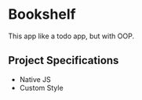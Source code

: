 # Bookshelf

This app like a todo app, but with OOP.

## Project Specifications

- Native JS
- Custom Style
